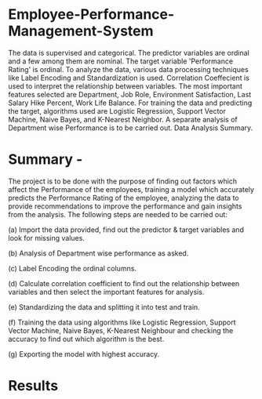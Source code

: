  # Employee-Performance-Management-System

The data is supervised and categorical. The predictor variables are ordinal and a few among them are nominal. The target variable 'Performance Rating' is ordinal.
To analyze the data, various data processing techniques like Label Encoding and Standardization is used. Correlation Coeffecient is used to interpret the relationship between variables. The most important features selected are Department, Job Role, Environment Satisfaction, Last Salary Hike Percent, Work Life Balance.
For training the data and predicting the target, algorithms used are Logistic Regression, Support Vector Machine, Naive Bayes, and K-Nearest Neighbor.
A separate analysis of Department wise Performance is to be carried out. Data Analysis Summary.

# Summary -

The project is to be done with the purpose of finding out factors which affect the Performance of the employees, training a model which accurately predicts the Performance Rating of the employee, analyzing the data to provide recommendations to improve the performance and gain insights from the analysis. The following steps are needed to be carried out:

(a) Import the data provided, find out the predictor & target variables and look for missing values.

(b) Analysis of Department wise performance as asked.

(c) Label Encoding the ordinal columns.

(d) Calculate correlation coefficient to find out the relationship between variables and then select the important features for analysis.

(e) Standardizing the data and splitting it into test and train.

(f) Training the data using algorithms like Logistic Regression, Support Vector Machine, Naive Bayes, K-Nearest Neighbour and checking the accuracy to find out which algorithm is the best.

(g) Exporting the model with highest accuracy.


# Results


